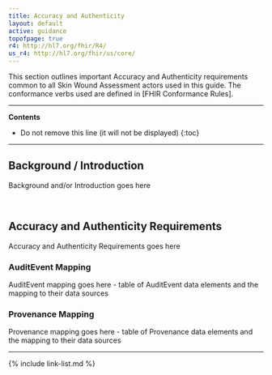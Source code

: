 ```yaml
---
title: Accuracy and Authenticity
layout: default
active: guidance
topofpage: true
r4: http://hl7.org/fhir/R4/
us_r4: http://hl7.org/fhir/us/core/
---
```


This section outlines important Accuracy and Authenticity requirements common to all Skin Wound Assessment actors used in this guide.
The conformance verbs used are defined in [FHIR Conformance Rules].

---

<!-- TOC  the css styling for this is \pages\assets\css\project.css under 'markdown-toc'-->
**Contents**

* Do not remove this line (it will not be displayed)
{:toc}

---

<!-- end TOC -->

## Background / Introduction

Background and/or Introduction goes here

<br />

## Accuracy and Authenticity Requirements

Accuracy and Authenticity Requirements goes here

### AuditEvent Mapping

AuditEvent mapping goes here - table of AuditEvent data elements and the mapping to their data sources

### Provenance Mapping

Provenance mapping goes here - table of Provenance data elements and the mapping to their data sources

---

{% include link-list.md %}
